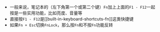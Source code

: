- 一般来说，笔记本的（左下角第一个或第二个键）`Fn`加上上面的`F1 - F12`一起按是一些实用功能，比如亮度、音量等
- 直接按`F1 - F12`是[[built-in-keyboard-shortcuts-fn]]这类快捷键
- 如果`Fn + Esc`切换`FnLock`，那么按`Fn`和不按`Fn`功能反转
